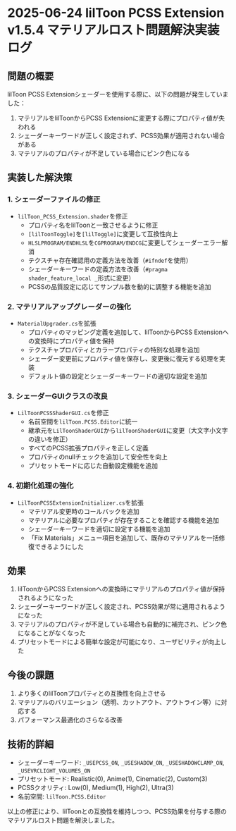 ﻿# 2025-06-24 lilToon PCSS Extension v1.5.4 マテリアルロスト問題解決実装ログ

## 問題の概要

lilToon PCSS Extensionシェーダーを使用する際に、以下の問題が発生していました：

1. マテリアルをlilToonからPCSS Extensionに変更する際にプロパティ値が失われる
2. シェーダーキーワードが正しく設定されず、PCSS効果が適用されない場合がある
3. マテリアルのプロパティが不足している場合にピンク色になる

## 実装した解決策

### 1. シェーダーファイルの修正

- `lilToon_PCSS_Extension.shader`を修正
  - プロパティ名をlilToonと一致させるように修正
  - `[lilToonToggle]`を`[lilToggle]`に変更して互換性向上
  - `HLSLPROGRAM/ENDHLSL`を`CGPROGRAM/ENDCG`に変更してシェーダーエラー解消
  - テクスチャ存在確認用の定義方法を改善（`#ifndef`を使用）
  - シェーダーキーワードの定義方法を改善（`#pragma shader_feature_local _`形式に変更）
  - PCSSの品質設定に応じてサンプル数を動的に調整する機能を追加

### 2. マテリアルアップグレーダーの強化

- `MaterialUpgrader.cs`を拡張
  - プロパティのマッピング定義を追加して、lilToonからPCSS Extensionへの変換時にプロパティ値を保持
  - テクスチャプロパティとカラープロパティの特別な処理を追加
  - シェーダー変更前にプロパティ値を保存し、変更後に復元する処理を実装
  - デフォルト値の設定とシェーダーキーワードの適切な設定を追加

### 3. シェーダーGUIクラスの改良

- `LilToonPCSSShaderGUI.cs`を修正
  - 名前空間を`lilToon.PCSS.Editor`に統一
  - 継承元を`LilToonShaderGUI`から`lilToonShaderGUI`に変更（大文字小文字の違いを修正）
  - すべてのPCSS拡張プロパティを正しく定義
  - プロパティのnullチェックを追加して安全性を向上
  - プリセットモードに応じた自動設定機能を追加

### 4. 初期化処理の強化

- `LilToonPCSSExtensionInitializer.cs`を拡張
  - マテリアル変更時のコールバックを追加
  - マテリアルに必要なプロパティが存在することを確認する機能を追加
  - シェーダーキーワードを適切に設定する機能を追加
  - 「Fix Materials」メニュー項目を追加して、既存のマテリアルを一括修復できるようにした

## 効果

1. lilToonからPCSS Extensionへの変換時にマテリアルのプロパティ値が保持されるようになった
2. シェーダーキーワードが正しく設定され、PCSS効果が常に適用されるようになった
3. マテリアルのプロパティが不足している場合も自動的に補完され、ピンク色になることがなくなった
4. プリセットモードによる簡単な設定が可能になり、ユーザビリティが向上した

## 今後の課題

1. より多くのlilToonプロパティとの互換性を向上させる
2. マテリアルのバリエーション（透明、カットアウト、アウトライン等）に対応する
3. パフォーマンス最適化のさらなる改善

## 技術的詳細

- シェーダーキーワード: `_USEPCSS_ON`, `_USESHADOW_ON`, `_USESHADOWCLAMP_ON`, `_USEVRCLIGHT_VOLUMES_ON`
- プリセットモード: Realistic(0), Anime(1), Cinematic(2), Custom(3)
- PCSSクオリティ: Low(0), Medium(1), High(2), Ultra(3)
- 名前空間: `lilToon.PCSS.Editor`

以上の修正により、lilToonとの互換性を維持しつつ、PCSS効果を付与する際のマテリアルロスト問題を解決しました。
